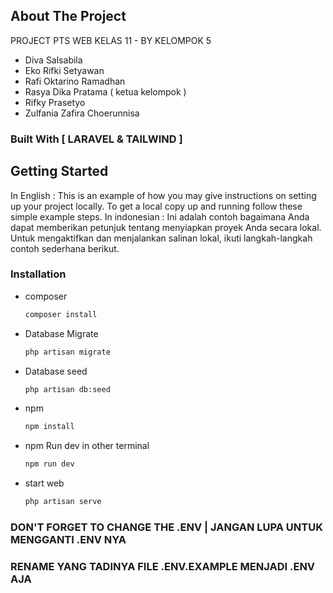 ## About The Project

PROJECT PTS WEB KELAS 11 - BY KELOMPOK 5

* Diva Salsabila
* Eko Rifki Setyawan
* Rafi Oktarino Ramadhan
* Rasya Dika Pratama ( ketua kelompok )
* Rifky Prasetyo
* Zulfania Zafira Choerunnisa

### Built With [ LARAVEL & TAILWIND ]

## Getting Started

In English : This is an example of how you may give instructions on setting up your project locally.
To get a local copy up and running follow these simple example steps. 
In indonesian : Ini adalah contoh bagaimana Anda dapat memberikan petunjuk tentang menyiapkan proyek Anda secara lokal.
Untuk mengaktifkan dan menjalankan salinan lokal, ikuti langkah-langkah contoh sederhana berikut.

### Installation
* composer
  ```sh
  composer install
  ```
* Database Migrate
  ```sh
  php artisan migrate
  ```
* Database seed
  ```sh
  php artisan db:seed
  ```
* npm
  ```sh
  npm install 
  ```
* npm Run dev in other terminal
  ```sh
  npm run dev
  ```
* start web
  ```sh
  php artisan serve
  ```

### DON'T FORGET TO CHANGE THE .ENV | JANGAN LUPA UNTUK MENGGANTI .ENV NYA
### RENAME YANG TADINYA FILE .ENV.EXAMPLE MENJADI .ENV AJA

